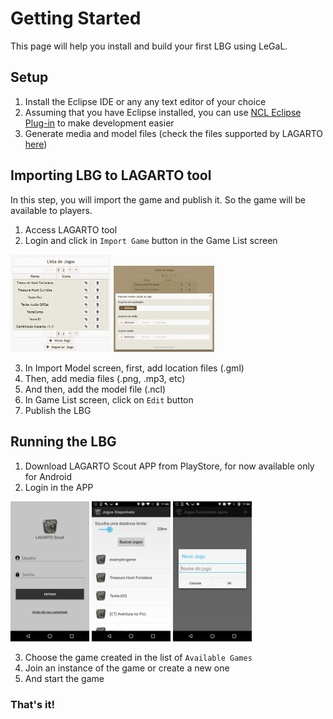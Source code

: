 # Getting Started

This page will help you install and build your first LBG using LeGaL.

## Setup

1. Install the Eclipse IDE or any any text editor of your choice
1. Assuming that you have Eclipse installed, you can use [NCL Eclipse Plug-in](http://www.telemidia.puc-rio.br/~roberto/ncleclipse) to make development easier
1. Generate media and model files (check the files supported by LAGARTO [here](../docs/lagarto-technical-specifications-of-supported-media.pdf))

## Importing LBG to LAGARTO tool

In this step, you will import the game and publish it. So the game will be available to players.

1. Access LAGARTO tool
2. Login and click in `Import Game` button in the Game List screen

<img src="../docs/lagarto-game-list-screen.png" width="32%"> <img src="../docs/lagarto-parser-screen.png" width="32%">

3. In Import Model screen, first, add location files (.gml)
4. Then, add media files (.png, .mp3, etc)
5. And then, add the model file (.ncl)
6. In Game List screen, click on `Edit` button
7. Publish the LBG

## Running the LBG

1. Download LAGARTO Scout APP from PlayStore, for now available only for Android
2. Login in the APP

<img src="../docs/scout-login-screen.png" width="25%"> <img src="../docs/scout-available-games-screen.png" width="25%"> <img src="../docs/scout-new-instance-screen.png" width="25%">

3. Choose the game created in the list of `Available Games`
4. Join an instance of the game or create a new one
5. And start the game

### That's it!
